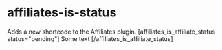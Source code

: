 # affiliates-is-status
Adds a new shortcode to the Affiliates plugin. [affiliates_is_affiliate_status status="pending"] Some text [/affiliates_is_affiliate_status]

